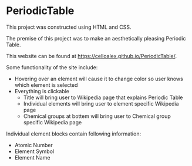 # PeriodicTable
This project was constructed using HTML and CSS.

The premise of this project was to make an aesthetically pleasing Periodic Table.

This website can be found at https://celloalex.github.io/PeriodicTable/.

Some functionality of the site include:
- Hovering over an element will cause it to change color so user knows which element is selected
- Everything is clickable
    - Title will bring user to Wikipedia page that explains Periodic Table
    - Individual elements will bring user to element specific Wikipedia page
    - Chemical groups at bottem will bring user to Chemical group specific Wikipedia page
    
Individual element blocks contain following information:
- Atomic Number
- Element Symbol
- Element Name
